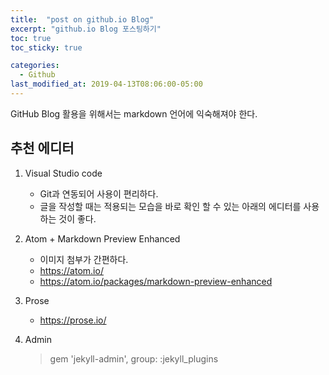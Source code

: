 ```yaml
---
title:  "post on github.io Blog"
excerpt: "github.io Blog 포스팅하기"
toc: true
toc_sticky: true

categories:
  - Github
last_modified_at: 2019-04-13T08:06:00-05:00
---
```


GitHub Blog 활용을 위해서는 markdown 언어에 익숙해져야 한다.
<br>
## 추천 에디터
  1. Visual Studio code
     - Git과 연동되어 사용이 편리하다.
      - 글을 작성할 때는 적용되는 모습을 바로 확인 할 수 있는 아래의 에디터를 사용하는 것이 좋다.
  2. Atom + Markdown Preview Enhanced
     - 이미지 첨부가 간편하다.
     - https://atom.io/
     - https://atom.io/packages/markdown-preview-enhanced

  3. Prose
      - https://prose.io/

  4. Admin
     > gem 'jekyll-admin', group: :jekyll_plugins
